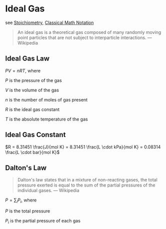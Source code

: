 # Ideal Gas

see [Stoichiometry](Stoichiometry%20a398038171b54bd2ab9fe08da84b4c32.md), [Classical Math Notation](../Tags%20b793d46ea133446daa88889450d15033/Classical%20Math%20Notation%20eb53679093ce497baa118d7bfde14d6c.md)

> An ideal gas is a theoretical gas composed of many randomly moving point particles that are not subject to interparticle interactions. — Wikipedia
> 

## Ideal Gas Law

$PV = nRT$, where

$P$ is the pressure of the gas

$V$ is the volume of the gas

$n$ is the number of moles of gas present

$R$ is the ideal gas constant

$T$ is the absolute temperature of the gas

## Ideal Gas Constant

$R = 8.31451 \frac{J}{mol K} = 8.31451 \frac{L \cdot kPa}{mol K} = 0.08314 \frac{L \cdot bar}{mol K}$

## Dalton's Law

> Dalton's law states that in a mixture of non-reacting gases, the total pressure exerted is equal to the sum of the partial pressures of the individual gases. — Wikipedia
> 

$P = \sum_i P_i$, where

$P$ is the total pressure

$P_i$ is the partial pressure of each gas